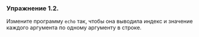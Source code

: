 ### Упражнение 1.2.

Измените программу ```echo``` так, чтобы она выводила индекс и значение каждого аргумента по одному аргументу в строке.